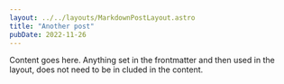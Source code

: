 ```yaml
---
layout: ../../layouts/MarkdownPostLayout.astro
title: "Another post"
pubDate: 2022-11-26
---
```


Content goes here. Anything set in the frontmatter and then used in the layout, does not need to be in cluded in the content.
